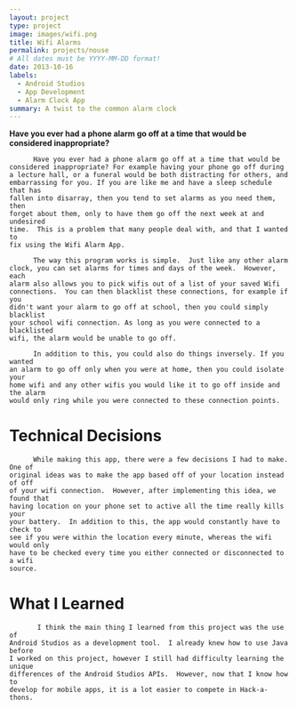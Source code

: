 ```yaml
---
layout: project
type: project
image: images/wifi.png
title: Wifi Alarms
permalink: projects/nouse
# All dates must be YYYY-MM-DD format!
date: 2013-10-16
labels:
  - Android Studios
  - App Development
  - Alarm Clock App
summary: A twist to the common alarm clock
---
```


<div class="ui small rounded images">
 
</div>


<b>Have you ever had a phone alarm go off at a time that would be 
    considered inappropriate?</b>

          Have you ever had a phone alarm go off at a time that would be 
    considered inappropriate? For example having your phone go off during 
    a lecture hall, or a funeral would be both distracting for others, and 
    embarrassing for you. If you are like me and have a sleep schedule that has 
    fallen into disarray, then you tend to set alarms as you need them, then 
    forget about them, only to have them go off the next week at and undesired 
    time.  This is a problem that many people deal with, and that I wanted to 
    fix using the Wifi Alarm App.
      
          The way this program works is simple.  Just like any other alarm 
    clock, you can set alarms for times and days of the week.  However, each 
    alarm also allows you to pick wifis out of a list of your saved Wifi 
    connections.  You can then blacklist these connections, for example if you 
    didn't want your alarm to go off at school, then you could simply blacklist 
    your school wifi connection. As long as you were connected to a blacklisted 
    wifi, the alarm would be unable to go off.
    
          In addition to this, you could also do things inversely. If you wanted 
    an alarm to go off only when you were at home, then you could isolate your 
    home wifi and any other wifis you would like it to go off inside and the alarm
    would only ring while you were connected to these connection points.
    
<h1>Technical Decisions</h1>
          
          While making this app, there were a few decisions I had to make.  One of
    original ideas was to make the app based off of your location instead of off
    of your wifi connection.  However, after implementing this idea, we found that 
    having location on your phone set to active all the time really kills your 
    your battery.  In addition to this, the app would constantly have to check to 
    see if you were within the location every minute, whereas the wifi would only
    have to be checked every time you either connected or disconnected to a wifi
    source.
    
<h1>What I Learned</h1>
            
           I think the main thing I learned from this project was the use of 
    Android Studios as a development tool.  I already knew how to use Java before 
    I worked on this project, however I still had difficulty learning the unique
    differences of the Android Studios APIs.  However, now that I know how to 
    develop for mobile apps, it is a lot easier to compete in Hack-a-thons.
              
   


